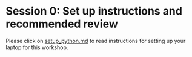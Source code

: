 # Session 0: Set up instructions and recommended review

Please click on [setup_python.md](./setup_python.md) to read instructions for setting up your laptop for this workshop. 
